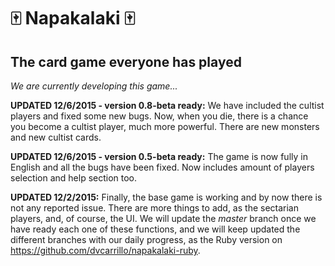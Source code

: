 # :mahjong: Napakalaki :mahjong:
## The card game everyone has played

*We are currently developing this game...*

**UPDATED 12/6/2015 - version 0.8-beta ready:** 
We have included the cultist players and fixed some new bugs.
Now, when you die, there is a chance you become a cultist player,
much more powerful. There are new monsters and new cultist cards.

**UPDATED 12/6/2015 - version 0.5-beta ready:** 
The game is now fully in English and all the bugs have been fixed.
Now includes amount of players selection and help section too.

**UPDATED 12/2/2015:** 
Finally, the base game is working and by now there is not any reported
issue. There are more things to add, as the sectarian players, and, of
course, the UI.
We will update the *master* branch once we have ready each one of these
functions, and we will keep updated the different branches with our daily
progress, as the Ruby version on https://github.com/dvcarrillo/napakalaki-ruby.
